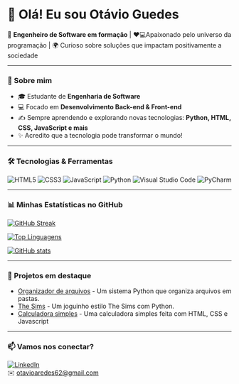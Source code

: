 # 👋 Olá! Eu sou Otávio Guedes

🚀 **Engenheiro de Software em formação** | ❤️💻Apaixonado pelo universo da programação | 🌍 Curioso sobre soluções que impactam positivamente a sociedade

---

### 🧠 Sobre mim

- 🎓 Estudante de **Engenharia de Software**
- 💻 Focado em **Desenvolvimento Back-end & Front-end**
- ✍️ Sempre aprendendo e explorando novas tecnologias: **Python, HTML, CSS, JavaScript e mais**
- ✨ Acredito que a tecnologia pode transformar o mundo!  

---

### 🛠️ Tecnologias & Ferramentas

![HTML5](https://img.shields.io/badge/html5-%23E34F26.svg?style=plastic&logo=html5&logoColor=white)
![CSS3](https://img.shields.io/badge/css3-%231572B6.svg?style=plastic&logo=css3&logoColor=white)
![JavaScript](https://img.shields.io/badge/javascript-%23323330.svg?style=plastic&logo=javascript&logoColor=%23F7DF1E)
![Python](https://img.shields.io/badge/python-3670A0?style=plastic&logo=python&logoColor=ffdd54)
![Visual Studio Code](https://img.shields.io/badge/VSCode-%23007ACC.svg?style=plastic&logo=visual-studio-code&logoColor=white)
![PyCharm](https://img.shields.io/badge/pycharm-143?style=plastic&logo=pycharm&logoColor=black&labelColor=green)

---

### 📊 Minhas Estatísticas no GitHub

[![GitHub Streak](https://streak-stats.demolab.com?user=PandaLoko27&theme=merko&locale=pt_BR&date_format=j%2Fn%5B%2FY%5D&card_width=500)](https://git.io/streak-stats)

[![Top Linguagens](https://github-readme-stats.vercel.app/api/top-langs/?username=PandaLoko27&langs_count=8&layout=compact&theme=merko)](https://github.com/PandaLoko27/github-readme-stats)

[![GitHub stats](https://github-readme-stats.vercel.app/api?username=PandaLoko27&show_icons=true&theme=merko&count_private=true)](https://github.com/PandaLoko27/github-readme-stats)

---

### 🚀 Projetos em destaque

- [Organizador de arquivos](https://github.com/PandaLoko27/MyOwnLilCodes--PYTHON-/blob/main/OrganizadorDeArquivos.py) - Um sistema Python que organiza arquivos em pastas.
- [The Sims](https://github.com/PandaLoko27/MyOwnLilCodes--PYTHON-/blob/main/TheSims.py) - Um joguinho estilo The Sims com Python.
- [Calculadora simples](https://github.com/PandaLoko27/MyOwnLilCodes--HTML-CSS/tree/main/Calculadora%20Simples) - Uma calculadora simples feita com HTML, CSS e Javascript

---

### 📫 Vamos nos conectar?

[![LinkedIn](https://img.shields.io/badge/LinkedIn-0077B5?logo=linkedin&logoColor=fff)](https://www.linkedin.com/in/otávio-araújo-aredes-guedes-ab44a4248/)  
✉️ [otavioaredes62@gmail.com](mailto:otavioaredes62@gmail.com)
